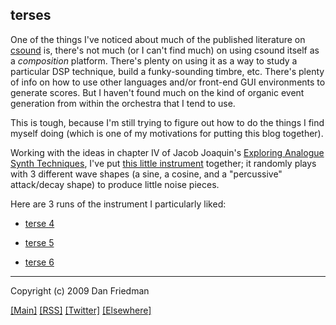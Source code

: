terses
---

One of the things I've noticed about much of the published literature on
[csound](http://csounds.com) is, there's not much (or I can't find much) on
using csound itself as a *composition* platform. There's plenty on using it as
a way to study a particular DSP technique, build a funky-sounding timbre, etc.
There's plenty of info on how to use other languages and/or front-end GUI
environments to generate scores. But I haven't found much on the kind of
organic event generation from within the orchestra that I tend to use.

This is tough, because I'm still trying to figure out how to do the things I
find myself doing (which is one of my motivations for putting this blog
together).

Working with the ideas in chapter IV of Jacob Joaquin's [Exploring Analogue Synth Techniques](http://www.thumbuki.com/csound/articles/east/), I've put [this little instrument](http://github.com/lamech/x/blob/master/2009-06-05/terses.csd) together; it randomly plays with 3 different wave shapes (a sine, a cosine, and a "percussive" attack/decay shape) to produce little noise pieces.

Here are 3 runs of the instrument I particularly liked:

* [terse 4](http://boywithmachine.net/music/mp3/x/terses/terse4.mp3)

* [terse 5](http://boywithmachine.net/music/mp3/x/terses/terse5.mp3)

* [terse 6](http://boywithmachine.net/music/mp3/x/terses/terse6.mp3)  

- - -

Copyright (c) 2009 Dan Friedman

[[Main]](http://x.boywithmachine.net) [[RSS]](http://feeds.delicious.com/v2/rss/lamech/x) [[Twitter]](http://twitter.com/lamech) [[Elsewhere]](http://boywithmachine.net/music)
